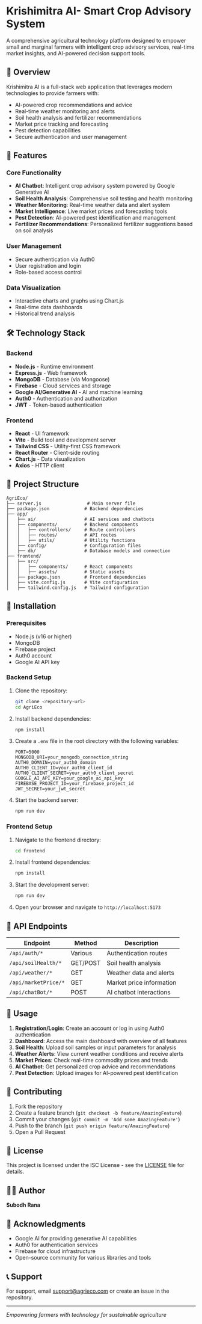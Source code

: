 # Krishimitra AI- Smart Crop Advisory System

A comprehensive agricultural technology platform designed to empower small and marginal farmers with intelligent crop advisory services, real-time market insights, and AI-powered decision support tools.

## 🌾 Overview

Krishimitra AI is a full-stack web application that leverages modern technologies to provide farmers with:
- AI-powered crop recommendations and advice
- Real-time weather monitoring and alerts
- Soil health analysis and fertilizer recommendations
- Market price tracking and forecasting
- Pest detection capabilities
- Secure authentication and user management

## 🚀 Features

### Core Functionality
- **AI Chatbot**: Intelligent crop advisory system powered by Google Generative AI
- **Soil Health Analysis**: Comprehensive soil testing and health monitoring
- **Weather Monitoring**: Real-time weather data and alert system
- **Market Intelligence**: Live market prices and forecasting tools
- **Pest Detection**: AI-powered pest identification and management
- **Fertilizer Recommendations**: Personalized fertilizer suggestions based on soil analysis

### User Management
- Secure authentication via Auth0
- User registration and login
- Role-based access control

### Data Visualization
- Interactive charts and graphs using Chart.js
- Real-time data dashboards
- Historical trend analysis

## 🛠️ Technology Stack

### Backend
- **Node.js** - Runtime environment
- **Express.js** - Web framework
- **MongoDB** - Database (via Mongoose)
- **Firebase** - Cloud services and storage
- **Google AI/Generative AI** - AI and machine learning
- **Auth0** - Authentication and authorization
- **JWT** - Token-based authentication

### Frontend
- **React** - UI framework
- **Vite** - Build tool and development server
- **Tailwind CSS** - Utility-first CSS framework
- **React Router** - Client-side routing
- **Chart.js** - Data visualization
- **Axios** - HTTP client

## 📁 Project Structure

```
AgriEco/
├── server.js                 # Main server file
├── package.json             # Backend dependencies
├── app/
│   ├── ai/                  # AI services and chatbots
│   ├── components/          # Backend components
│   │   ├── controllers/     # Route controllers
│   │   ├── routes/          # API routes
│   │   ├── utils/           # Utility functions
│   ├── config/              # Configuration files
│   ├── db/                  # Database models and connection
├── frontend/
│   ├── src/
│   │   ├── components/      # React components
│   │   ├── assets/          # Static assets
│   ├── package.json         # Frontend dependencies
│   ├── vite.config.js       # Vite configuration
│   ├── tailwind.config.js   # Tailwind configuration
```

## 🔧 Installation

### Prerequisites
- Node.js (v16 or higher)
- MongoDB
- Firebase project
- Auth0 account
- Google AI API key

### Backend Setup
1. Clone the repository:
   ```bash
   git clone <repository-url>
   cd AgriEco
   ```

2. Install backend dependencies:
   ```bash
   npm install
   ```

3. Create a `.env` file in the root directory with the following variables:
   ```
   PORT=5000
   MONGODB_URI=your_mongodb_connection_string
   AUTH0_DOMAIN=your_auth0_domain
   AUTH0_CLIENT_ID=your_auth0_client_id
   AUTH0_CLIENT_SECRET=your_auth0_client_secret
   GOOGLE_AI_API_KEY=your_google_ai_api_key
   FIREBASE_PROJECT_ID=your_firebase_project_id
   JWT_SECRET=your_jwt_secret
   ```

4. Start the backend server:
   ```bash
   npm run dev
   ```

### Frontend Setup
1. Navigate to the frontend directory:
   ```bash
   cd frontend
   ```

2. Install frontend dependencies:
   ```bash
   npm install
   ```

3. Start the development server:
   ```bash
   npm run dev
   ```

4. Open your browser and navigate to `http://localhost:5173`

## 📡 API Endpoints

| Endpoint | Method | Description |
|----------|--------|-------------|
| `/api/auth/*` | Various | Authentication routes |
| `/api/soilHealth/*` | GET/POST | Soil health analysis |
| `/api/weather/*` | GET | Weather data and alerts |
| `/api/marketPrice/*` | GET | Market price information |
| `/api/chatBot/*` | POST | AI chatbot interactions |

## 🎯 Usage

1. **Registration/Login**: Create an account or log in using Auth0 authentication
2. **Dashboard**: Access the main dashboard with overview of all features
3. **Soil Health**: Upload soil samples or input parameters for analysis
4. **Weather Alerts**: View current weather conditions and receive alerts
5. **Market Prices**: Check real-time commodity prices and trends
6. **AI Chatbot**: Get personalized crop advice and recommendations
7. **Pest Detection**: Upload images for AI-powered pest identification

## 🤝 Contributing

1. Fork the repository
2. Create a feature branch (`git checkout -b feature/AmazingFeature`)
3. Commit your changes (`git commit -m 'Add some AmazingFeature'`)
4. Push to the branch (`git push origin feature/AmazingFeature`)
5. Open a Pull Request

## 📝 License

This project is licensed under the ISC License - see the [LICENSE](LICENSE) file for details.

## 👨‍💻 Author

**Subodh Rana**

## 🙏 Acknowledgments

- Google AI for providing generative AI capabilities
- Auth0 for authentication services
- Firebase for cloud infrastructure
- Open-source community for various libraries and tools

## 📞 Support

For support, email support@agrieco.com or create an issue in the repository.

---

*Empowering farmers with technology for sustainable agriculture*
